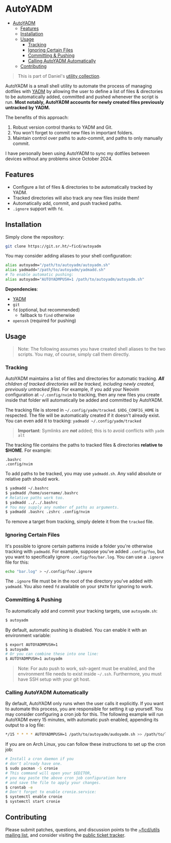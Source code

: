 # AutoYADM

<!--toc:start-->

- [AutoYADM](#autoyadm)
  - [Features](#features)
  - [Installation](#installation)
  - [Usage](#usage)
    - [Tracking](#tracking)
    - [Ignoring Certain Files](#ignoring-certain-files)
    - [Committing & Pushing](#committing-pushing)
    - [Calling AutoYADM Automatically](#calling-autoyadm-automatically)
  - [Contributing](#contributing)

<!--toc:end-->

> This is part of Daniel's [utility collection](https://sr.ht/~ficd/utils/).

AutoYADM is a small shell utility to automate the process of managing dotfiles
with [YADM](https://github.com/yadm-dev/yadm) by allowing the user to define a
list of files & directories to be automatically added, committed and pushed
whenever the script is run. **Most notably, AutoYADM accounts for newly created
files previously untracked by YADM.**

The benefits of this approach:

1. Robust version control thanks to YADM and Git.
2. You won't forget to commit new files in important folders.
3. Maintain control over paths to auto-commit, and paths to only manually
   commit.

I have personally been using AutoYADM to sync my dotfiles between devices
without any problems since October 2024.

## Features

- Configure a list of files & directories to be automatically tracked by YADM.
- Tracked directories will also track any new files inside them!
- Automatically add, commit, and push tracked paths.
- `.ignore` support with `fd`.

## Installation

Simply clone the repository:

```Bash
git clone https://git.sr.ht/~ficd/autoyadm
```

You may consider adding aliases to your shell configuration:

```Bash
alias autoyadm="/path/to/autoyadm/autoyadm.sh"
alias yadmadd="/path/to/autoyadm/yadmadd.sh"
# To enable automatic pushing:
alias autoyadm="AUTOYADMPUSH=1 /path/to/autoyadm/autoyadm.sh"
```

**Dependencies**:

- [YADM](https://github.com/yadm-dev/yadm)
- `git`
- `fd` (optional, but recommended)
  - fallback to `find` otherwise
- `openssh` (required for pushing)

## Usage

> Note: The following assumes you have created shell aliases to the two scripts.
> You may, of course, simply call them directly.

### Tracking

AutoYADM maintains a list of files and directories for automatic tracking.
_**All** children of tracked directories will be tracked, including newly
created, previously untracked files._ For example, if you add your Neovim
configuration at `~/.config/nvim` to tracking, then any new files you create
inside that folder will automatically be added and committed by AutoYADM.

The tracking file is stored in `~/.config/yadm/tracked`. `$XDG_CONFIG_HOME` is
respected. The file will be automatically created if it doesn't already exist.
You can even add it to tracking: `yadmadd ~/.config/yadm/tracked`

> **Important**: Symlinks are _**not**_ added; this is to avoid conflicts with
> `yadm alt`

The tracking file contains the paths to tracked files & directories **relative
to $HOME**. For example:

```
.bashrc
.config/nvim
```

To add paths to be tracked, you may use `yadmadd.sh`. Any valid absolute or
relative path should work.

```Bash
$ yadmadd ~/.bashrc
$ yadmadd /home/username/.bashrc
# Relative paths work too.
$ yadmadd ../../.bashrc
# You may supply any number of paths as arguments.
$ yadmadd .bashrc .zshrc .config/nvim
```

To remove a target from tracking, simply delete it from the `tracked` file.

### Ignoring Certain Files

It's possible to ignore certain patterns inside a folder you're otherwise
tracking with `yadmadd`. For example, suppose you've added `.config/foo`, but
you want to specifically ignore `.config/foo/bar.log`. You can use a `.ignore`
file for this:

```sh
echo "bar.log" > ~/.config/foo/.ignore
```

The `.ignore` file must be in the root of the directory you've added with
`yadmadd`. You also need `fd` available on your `$PATH` for ignoring to work.

### Committing & Pushing

To automatically add and commit your tracking targets, use `autoyadm.sh`:

```Bash
$ autoyadm
```

By default, automatic pushing is disabled. You can enable it with an environment
variable:

```Bash
$ export AUTOYADMPUSH=1
$ autoyadm
# Or you can combine these into one line:
$ AUTOYADMPUSH=1 autoyadm
```

> Note: For auto push to work, ssh-agent must be enabled, and the environment
> file needs to exist inside `~/.ssh`. Furthermore, you must have SSH setup with
> your git host.

### Calling AutoYADM Automatically

By default, AutoYADM only runs when the user calls it explicitly. If you want to
automate this process, you are responsible for setting it up yourself. You may
consider configuring a cron job for this. The following example will run
AutoYADM every 15 minutes, with automatic push enabled, appending its output to
a log file:

```Bash
*/15 * * * * AUTOYADMPUSH=1 /path/to/autoyadm/audoyadm.sh >> /path/to/log/file.log
```

If you are on Arch Linux, you can follow these instructions to set up the cron
job:

```Bash
# Install a cron daemon if you
# don't already have one.
$ sudo pacman -S cronie
# This command will open your $EDITOR,
# you may paste the above cron job configuration here
# and save the file to apply your changes.
$ crontab -e
# Don't forget to enable cronie.service:
$ systemctl enable cronie
$ systemctl start cronie
```

## Contributing

Please submit patches, questions, and discussion points to the
[~ficd/utils mailing list](https://lists.sr.ht/~ficd/utils), and consider
visiting the [public ticket tracker](https://todo.sr.ht/~ficd/utils).
